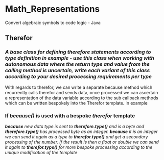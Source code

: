 # Math_Representations
Convert algebraic symbols to code logic - Java

## Therefor

### *A base class for defining therefore statements according to type definition in example - use this class when working with autonomous data where the return type and value from the calling method is uncertain, write each variant of this class according to your desired processing requirements per type*

With regards to therefor, we can write a separate because method which recurrently calls therefor and sends data, once processed we can ascertain a representation of the data variable according to the sub callback methods which can be written bespokely into the Therefor template. In example

### If *because()* is used with a bespoke *therefor* template
***because** new data type is sent to **therefore.type()** and is a byte and **therefore.type()** has processed byte as an integer. **because** it is an integer we can send it again as a type to **therefor.type()** and get a secondary processing of the number. If the result is then a float or double we can send it again to **therefor.type()** for more bespoke processing according to the unique modification of the template* 
